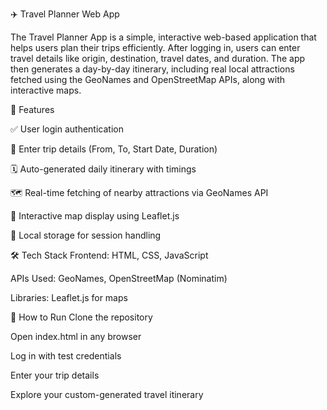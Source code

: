 ✈️ Travel Planner Web App

The Travel Planner App is a simple, interactive web-based application that helps users plan their trips efficiently. After logging in, users can enter travel details like origin, destination, travel dates, and duration. The app then generates a day-by-day itinerary, including real local attractions fetched using the GeoNames and OpenStreetMap APIs, along with interactive maps.

🚀 Features

✅ User login authentication

📍 Enter trip details (From, To, Start Date, Duration)

🗓️ Auto-generated daily itinerary with timings

🗺️ Real-time fetching of nearby attractions via GeoNames API

🧭 Interactive map display using Leaflet.js

💾 Local storage for session handling

🛠️ Tech Stack
Frontend: HTML, CSS, JavaScript

APIs Used: GeoNames, OpenStreetMap (Nominatim)

Libraries: Leaflet.js for maps

📌 How to Run
Clone the repository

Open index.html in any browser

Log in with test credentials

Enter your trip details

Explore your custom-generated travel itinerary
